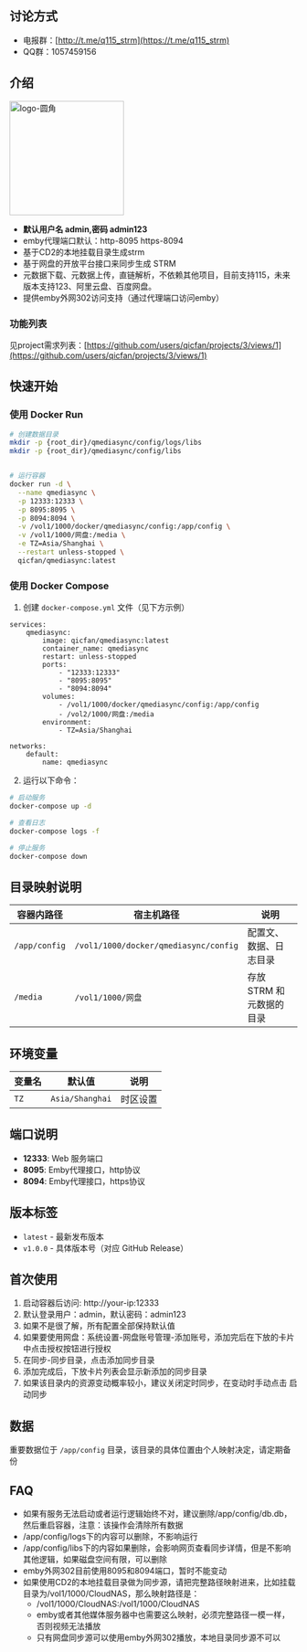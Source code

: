 ## 讨论方式
- 电报群：[http://t.me/q115_strm](https://t.me/q115_strm)
- QQ群：1057459156

## 介绍
<img width="200px" height="200px" alt="logo-圆角" src="https://github.com/user-attachments/assets/0d397f6d-4769-4a4e-a395-d1bb34370fe4" />

- **默认用户名 admin,密码 admin123**
- emby代理端口默认：http-8095  https-8094
- 基于CD2的本地挂载目录生成strm
- 基于网盘的开放平台接口来同步生成 STRM
- 元数据下载、元数据上传，直链解析，不依赖其他项目，目前支持115，未来版本支持123、阿里云盘、百度网盘。
- 提供emby外网302访问支持（通过代理端口访问emby）

### 功能列表

见project需求列表：[https://github.com/users/qicfan/projects/3/views/1](https://github.com/users/qicfan/projects/3/views/1)

## 快速开始

### 使用 Docker Run

```bash
# 创建数据目录
mkdir -p {root_dir}/qmediasync/config/logs/libs
mkdir -p {root_dir}/qmediasync/config/libs


# 运行容器
docker run -d \
  --name qmediasync \
  -p 12333:12333 \
  -p 8095:8095 \
  -p 8094:8094 \
  -v /vol1/1000/docker/qmediasync/config:/app/config \
  -v /vol1/1000/网盘:/media \
  -e TZ=Asia/Shanghai \
  --restart unless-stopped \
  qicfan/qmediasync:latest
```

### 使用 Docker Compose

1. 创建 `docker-compose.yml` 文件（见下方示例）

```
services:
    qmediasync:
        image: qicfan/qmediasync:latest
        container_name: qmediasync
        restart: unless-stopped
        ports:
            - "12333:12333"
            - "8095:8095"
            - "8094:8094"
        volumes:
            - /vol1/1000/docker/qmediasync/config:/app/config
            - /vol2/1000/网盘:/media
        environment:
            - TZ=Asia/Shanghai

networks:
    default:
        name: qmediasync
```

2. 运行以下命令：

```bash
# 启动服务
docker-compose up -d

# 查看日志
docker-compose logs -f

# 停止服务
docker-compose down
```

## 目录映射说明

| 容器内路径    | 宿主机路径                           | 说明                     |
| ------------- | ------------------------------------ | ------------------------ |
| `/app/config` | `/vol1/1000/docker/qmediasync/config` | 配置文、数据、日志目录   |
| `/media`      | `/vol1/1000/网盘`                    | 存放 STRM 和元数据的目录 |

## 环境变量

| 变量名 | 默认值          | 说明     |
| ------ | --------------- | -------- |
| `TZ`   | `Asia/Shanghai` | 时区设置 |

## 端口说明

- **12333**: Web 服务端口
- **8095**: Emby代理接口，http协议
- **8094**: Emby代理接口，https协议

## 版本标签

- `latest` - 最新发布版本
- `v1.0.0` - 具体版本号（对应 GitHub Release）

## 首次使用

1. 启动容器后访问: http://your-ip:12333
2. 默认登录用户：admin，默认密码：admin123
3. 如果不是很了解，所有配置全部保持默认值
4. 如果要使用网盘：系统设置-网盘账号管理-添加账号，添加完后在下放的卡片中点击授权按钮进行授权
5. 在同步-同步目录，点击添加同步目录
6. 添加完成后，下放卡片列表会显示新添加的同步目录
7. 如果该目录内的资源变动概率较小，建议关闭定时同步，在变动时手动点击 启动同步

## 数据

重要数据位于 `/app/config` 目录，该目录的具体位置由个人映射决定，请定期备份

## FAQ

- 如果有服务无法启动或者运行逻辑始终不对，建议删除/app/config/db.db，然后重启容器，注意：该操作会清除所有数据
- /app/config/logs下的内容可以删除，不影响运行
- /app/config/libs下的内容如果删除，会影响网页查看同步详情，但是不影响其他逻辑，如果磁盘空间有限，可以删除
- emby外网302目前使用8095和8094端口，暂时不能变动
- 如果使用CD2的本地挂载目录做为同步源，请把完整路径映射进来，比如挂载目录为/vol1/1000/CloudNAS，那么映射路径是：
  - /vol1/1000/CloudNAS:/vol1/1000/CloudNAS
  - emby或者其他媒体服务器中也需要这么映射，必须完整路径一模一样，否则视频无法播放
  - 只有网盘同步源可以使用emby外网302播放，本地目录同步源不可以
























